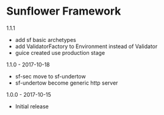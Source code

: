 Sunflower Framework
======================================
1.1.1
  
  - add sf basic archetypes
  - add ValidatorFactory to Environment instead of Validator
  - guice created use production stage
  
1.1.0 - 2017-10-18

  - sf-sec move to sf-undertow
  - sf-undertow become generic http server

1.0.0 - 2017-10-15

 - Initial release
